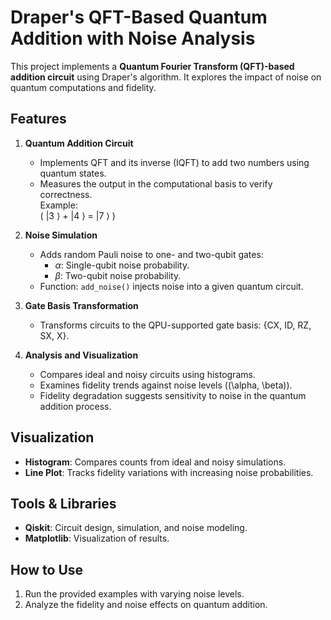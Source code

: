 # Draper's QFT-Based Quantum Addition with Noise Analysis

This project implements a **Quantum Fourier Transform (QFT)-based addition circuit** using Draper's algorithm. It explores the impact of noise on quantum computations and fidelity.

## Features

1. **Quantum Addition Circuit**  
   - Implements QFT and its inverse (IQFT) to add two numbers using quantum states.
   - Measures the output in the computational basis to verify correctness.  
   Example:  
   ( |3 $\rangle$ + |4 $\rangle$ = |7 $\rangle$ )

2. **Noise Simulation**  
   - Adds random Pauli noise to one- and two-qubit gates:
     - $\alpha$: Single-qubit noise probability.
     - $\beta$: Two-qubit noise probability.  
   - Function: `add_noise()` injects noise into a given quantum circuit.

3. **Gate Basis Transformation**  
   - Transforms circuits to the QPU-supported gate basis: {CX, ID, RZ, SX, X}.

4. **Analysis and Visualization**  
   - Compares ideal and noisy circuits using histograms.  
   - Examines fidelity trends against noise levels (\(\alpha, \beta\)).  
   - Fidelity degradation suggests sensitivity to noise in the quantum addition process.

## Visualization  

- **Histogram**: Compares counts from ideal and noisy simulations.  
- **Line Plot**: Tracks fidelity variations with increasing noise probabilities.

## Tools & Libraries  

- **Qiskit**: Circuit design, simulation, and noise modeling.  
- **Matplotlib**: Visualization of results.

## How to Use  

1. Run the provided examples with varying noise levels.
2. Analyze the fidelity and noise effects on quantum addition.
